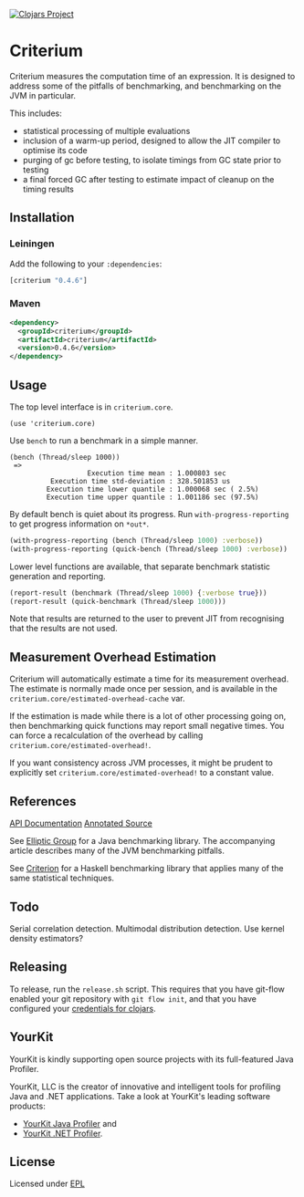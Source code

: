 [![Clojars Project](https://img.shields.io/clojars/v/criterium.svg)](https://clojars.org/criterium)

# Criterium

Criterium measures the computation time of an expression.  It is
designed to address some of the pitfalls of benchmarking, and benchmarking on
the JVM in particular.

This includes:

  * statistical processing of multiple evaluations
  * inclusion of a warm-up period, designed to allow the JIT compiler to
    optimise its code
  * purging of gc before testing, to isolate timings from GC state prior
    to testing
  * a final forced GC after testing to estimate impact of cleanup on the
    timing results

## Installation

### Leiningen

Add the following to your `:dependencies`:

```clj
[criterium "0.4.6"]
```

### Maven

```xml
<dependency>
  <groupId>criterium</groupId>
  <artifactId>criterium</artifactId>
  <version>0.4.6</version>
</dependency>
```

## Usage

The top level interface is in `criterium.core`.

    (use 'criterium.core)

Use `bench` to run a benchmark in a simple manner.

```
(bench (Thread/sleep 1000))
 =>
                   Execution time mean : 1.000803 sec
          Execution time std-deviation : 328.501853 us
         Execution time lower quantile : 1.000068 sec ( 2.5%)
         Execution time upper quantile : 1.001186 sec (97.5%)
```

By default bench is quiet about its progress.  Run `with-progress-reporting` to
get progress information on `*out*`.

```clj
(with-progress-reporting (bench (Thread/sleep 1000) :verbose))
(with-progress-reporting (quick-bench (Thread/sleep 1000) :verbose))
```

Lower level functions are available, that separate benchmark statistic
generation and reporting.

```clj
(report-result (benchmark (Thread/sleep 1000) {:verbose true}))
(report-result (quick-benchmark (Thread/sleep 1000)))
```

Note that results are returned to the user to prevent JIT from recognising that
the results are not used.

## Measurement Overhead Estimation

Criterium will automatically estimate a time for its measurement
overhead.  The estimate is normally made once per session, and is
available in the `criterium.core/estimated-overhead-cache` var.

If the estimation is made while there is a lot of other processing
going on, then benchmarking quick functions may report small negative
times.  You can force a recalculation of the overhead by calling
`criterium.core/estimated-overhead!`.

If you want consistency across JVM processes, it might be prudent to
explicitly set `criterium.core/estimated-overhead!` to a constant
value.

## References

[API Documentation](http://hugoduncan.github.io/criterium/0.4/api/)
[Annotated Source](http://hugoduncan.github.io/criterium/0.4/uberdoc.html)

See [Elliptic Group](http://www.ellipticgroup.com/html/benchmarkingArticle.html)
for a Java benchmarking library.  The accompanying article describes many of the
JVM benchmarking pitfalls.

See [Criterion](http://hackage.haskell.org/package/criterion) for a Haskell
benchmarking library that applies many of the same statistical techniques.

## Todo

Serial correlation detection.
Multimodal distribution detection.
Use kernel density estimators?

## Releasing

To release, run the `release.sh` script.  This requires that you have
git-flow enabled your git repository with `git flow init`, and that
you have configured your
[credentials for clojars](https://github.com/technomancy/leiningen/blob/stable/doc/DEPLOY.md).

## YourKit

YourKit is kindly supporting open source projects with its full-featured Java
Profiler.

YourKit, LLC is the creator of innovative and intelligent tools for profiling
Java and .NET applications. Take a look at YourKit's leading software products:

* <a href="http://www.yourkit.com/java/profiler/index.jsp">YourKit Java Profiler</a> and
* <a href="http://www.yourkit.com/.net/profiler/index.jsp">YourKit .NET Profiler</a>.

## License

Licensed under [EPL](http://www.eclipse.org/legal/epl-v10.html)
